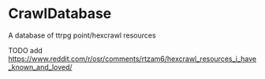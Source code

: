 # CrawlDatabase
A database of ttrpg point/hexcrawl resources

TODO
add https://www.reddit.com/r/osr/comments/rtzam6/hexcrawl_resources_i_have_known_and_loved/
